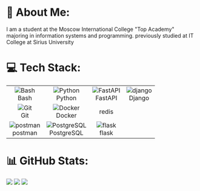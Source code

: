 # 💫 About Me:

I am a student at the Moscow International College "Top Academy" majoring in information systems and programming. previously studied at IT College at Sirius University

# 💻 Tech Stack:
<table>
    <tr>
        <td align="center"><img src="https://skillicons.dev/icons?i=bash" alt="Bash"><br>Bash</td>
        <td align="center"><img src="https://skillicons.dev/icons?i=python" alt="Python"><br>Python</td>
        <td align="center"><img src="https://skillicons.dev/icons?i=fastapi" alt="FastAPI"><br>FastAPI</td>
        <td align="center"><img src="https://skillicons.dev/icons?i=django" alt=" django"><br> Django</td>
    </tr>
    <tr>
        <td align="center"><img src="https://skillicons.dev/icons?i=git" alt="Git"><br>Git</td>
        <td align="center"><img src="https://skillicons.dev/icons?i=docker" alt="Docker"><br>Docker</td>
        <td align="center"><img src="https://skillicons.dev/icons?i=redis" alt=""><br>redis</td>
    </tr>
    <tr>
        <td align="center"><img src="https://skillicons.dev/icons?i=postman" alt="postman"><br>postman</td>
        <td align="center"><img src="https://skillicons.dev/icons?i=postgres" alt="PostgreSQL"><br>PostgreSQL</td>
         <td align="center"><img src="https://skillicons.dev/icons?i=flask" alt="flask"><br>flask</td>
    </tr>
</table>


# 📊 GitHub Stats:
![](https://github-readme-stats.vercel.app/api?username=zernovga&theme=dark&hide_border=true&include_all_commits=true&count_private=true)
![](https://github-readme-streak-stats.herokuapp.com/?user=zernovga&theme=dark&hide_border=true)
![](https://github-readme-stats.vercel.app/api/top-langs/?username=zernovga&theme=dark&hide_border=true&include_all_commits=true&count_private=true&layout=compact)
<!--
<img alt="Static Badge" src="https://img.shields.io/badge/python">
- 🔭 I’m currently working on ...
- 🌱 I’m currently learning ...
- 👯 I’m looking to collaborate on ...
- 🤔 I’m looking for help with ...
- 💬 Ask me about ...
- 📫 How to reach me: ...
- 😄 Pronouns: ...
- ⚡ Fun fact: ...
-->
